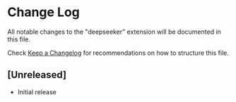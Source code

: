 # Change Log

All notable changes to the "deepseeker" extension will be documented in this file.

Check [Keep a Changelog](http://keepachangelog.com/) for recommendations on how to structure this file.

## [Unreleased]

- Initial release